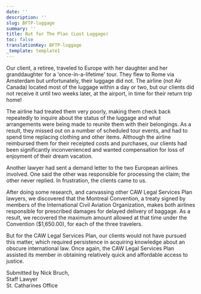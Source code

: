 ```yaml
---
date: ''
description: ''
slug: BFTP-luggage
summary: ''
title: But for The Plan (Lost Luggage)
toc: false
translationKey: BFTP-luggage
_template: template1
---
```


Our client, a retiree, traveled to Europe with her daughter and her granddaughter for a 'once-in-a-lifetime' tour. They flew to Rome via Amsterdam but unfortunately, their luggage did not. The airline (not Air Canada) located most of the luggage within a day or two, but our clients did not receive it until two weeks later, at the airport, in time for their return trip home!

The airline had treated them very poorly, making them check back repeatedly to inquire about the status of the luggage and what arrangements were being made to reunite them with their belongings. As a result, they missed out on a number of scheduled tour events, and had to spend time replacing clothing and other items. Although the airline reimbursed them for their receipted costs and purchases, our clients had been significantly inconvenienced and wanted compensation for loss of enjoyment of their dream vacation.

Another lawyer had sent a demand letter to the two European airlines involved. One said the other was responsible for processing the claim; the other never replied. In frustration, the clients came to us.

After doing some research, and canvassing other CAW Legal Services Plan lawyers, we discovered that the Montreal Convention, a treaty signed by members of the International Civil Aviation Organization, makes both airlines responsible for prescribed damages for delayed delivery of baggage. As a result, we recovered the maximum amount allowed at that time under the Convention ($1,650.00), for each of the three travelers.

But for the CAW Legal Services Plan, our clients would not have pursued this matter, which required persistence in acquiring knowledge about an obscure international law. Once again, the CAW Legal Services Plan assisted its member in obtaining relatively quick and affordable access to justice.

Submitted by Nick Bruch,  
Staff Lawyer  
St. Catharines Office
